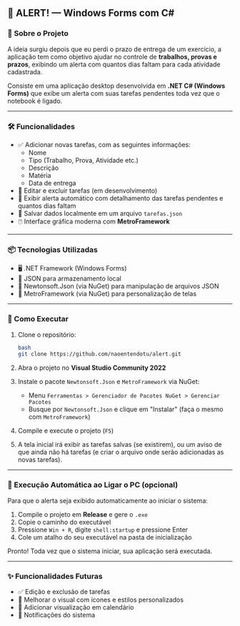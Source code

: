 ## 📌 ALERT! — Windows Forms com C#

### 🧠 Sobre o Projeto

A ideia surgiu depois que eu perdi o prazo de entrega de um exercício, a aplicação tem como objetivo ajudar no controle de **trabalhos, provas e prazos**, exibindo um alerta com quantos dias faltam para cada atividade cadastrada.

Consiste em uma aplicação desktop desenvolvida em **.NET C# (Windows Forms)** que exibe um alerta com suas tarefas pendentes toda vez que o notebook é ligado.

---

### 🛠️ Funcionalidades

- ✅ Adicionar novas tarefas, com as seguintes informações:
    - Nome
    - Tipo (Trabalho, Prova, Atividade etc.)
    - Descrição
    - Matéria
    - Data de entrega
- 📝 Editar e excluir tarefas (em desenvolvimento)
- 🔔 Exibir alerta automático com detalhamento das tarefas pendentes e quantos dias faltam
- 💾 Salvar dados localmente em um arquivo `tarefas.json`
- 🖱️ Interface gráfica moderna com **MetroFramework**

---

### 📦 Tecnologias Utilizadas

- 🖥️ .NET Framework (Windows Forms)
- 💾 JSON para armazenamento local
- 🧩 Newtonsoft.Json (via NuGet) para manipulação de arquivos JSON
- 🧩 MetroFramework (via NuGet) para personalização de telas

---

### 🚀 Como Executar

1. Clone o repositório:
    
    ```bash
    bash
    git clone https://github.com/naoentendotu/alert.git
    
    ```
    
2. Abra o projeto no **Visual Studio Community 2022**
3. Instale o pacote `Newtonsoft.Json` e `MetroFramework` via NuGet:
    - Menu `Ferramentas > Gerenciador de Pacotes NuGet > Gerenciar Pacotes`
    - Busque por `Newtonsoft.Json` e clique em "Instalar" (faça o mesmo com `MetroFramework`)
4. Compile e execute o projeto (`F5`)
5. A tela inicial irá exibir as tarefas salvas (se existirem), ou um aviso de que ainda não há tarefas (e criar o arquivo onde serão adicionadas as novas tarefas).

---

### 🔁 Execução Automática ao Ligar o PC (opcional)

Para que o alerta seja exibido automaticamente ao iniciar o sistema:

1. Compile o projeto em **Release** e gere o `.exe`
2. Copie o caminho do executável
3. Pressione `Win + R`, digite `shell:startup` e pressione Enter
4. Cole um atalho do seu executável na pasta de inicialização

Pronto! Toda vez que o sistema iniciar, sua aplicação será executada.

---

### ✨ Funcionalidades Futuras

- ✅ Edição e exclusão de tarefas
- 🌈 Melhorar o visual com ícones e estilos personalizados
- 📅 Adicionar visualização em calendário
- 🔔 Notificações do sistema

